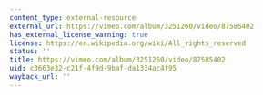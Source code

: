 ```yaml
---
content_type: external-resource
external_url: https://vimeo.com/album/3251260/video/87585402
has_external_license_warning: true
license: https://en.wikipedia.org/wiki/All_rights_reserved
status: ''
title: https://vimeo.com/album/3251260/video/87585402
uid: c3663e32-c21f-4f9d-9baf-da1334ac4f95
wayback_url: ''
---
```

